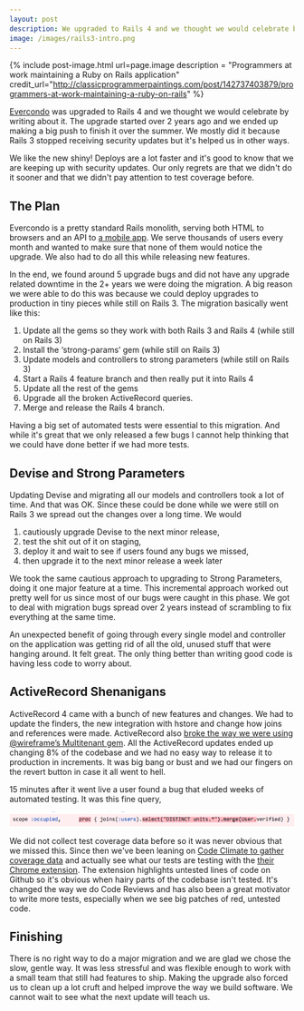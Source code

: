 ```yaml
---
layout: post
description: We upgraded to Rails 4 and we thought we would celebrate by writing about it.
image: /images/rails3-intro.png
---
```


{% include post-image.html url=page.image description = "Programmers at work maintaining a Ruby on Rails application" credit_url="http://classicprogrammerpaintings.com/post/142737403879/programmers-at-work-maintaining-a-ruby-on-rails" %}

[Evercondo](http://app.evercondo.com) was upgraded to Rails 4 and we thought we would celebrate by writing about it. The upgrade started over 2 years ago and we ended up making a big push to finish it over the summer. We mostly did it because Rails 3 stopped receiving security updates but it's helped us in other ways.

We like the new shiny! Deploys are a lot faster and it's good to know that we are keeping up with security updates. Our only regrets are that we didn't do it sooner and that we didn't pay attention to test coverage before.

## The Plan

Evercondo is a pretty standard Rails monolith, serving both HTML to browsers and an API to [a mobile app](https://itunes.apple.com/us/app/evercondo-smart-condo-living/id1121372160). We serve thousands of users every month and wanted to make sure that none of them would notice the upgrade. We also had to do all this while releasing new features.

In the end, we found around 5 upgrade bugs and did not have any upgrade related downtime in the 2+ years we were doing the migration. A big reason we were able to do this was because we could deploy upgrades to production in tiny pieces while still on Rails 3. The migration basically went like this:

1. Update all the gems so they work with both Rails 3 and Rails 4 (while still on Rails 3)
2. Install the ‘strong-params’ gem (while still on Rails 3)
3. Update models and controllers to strong parameters (while still on Rails 3)
4. Start a Rails 4 feature branch and then really put it into Rails 4
5. Update all the rest of the gems
6. Upgrade all the broken ActiveRecord queries.
7. Merge and release the Rails 4 branch.

Having a big set of automated tests were essential to this migration. And while it's great that we only released a few bugs I cannot help thinking that we could have done better if we had more tests.

## Devise and Strong Parameters

Updating Devise and migrating all our models and controllers took a lot of time. And that was OK. Since these could be done while we were still on Rails 3 we spread out the changes over a long time. We would

1. cautiously upgrade Devise to the next minor release,
2. test the shit out of it on staging,
3. deploy it and wait to see if users found any bugs we missed,
4. then upgrade it to the next minor release a week later

We took the same cautious approach to upgrading to Strong Parameters, doing it one major feature at a time. This incremental approach worked out pretty well for us since most of our bugs were caught in this phase. We got to deal with migration bugs spread over 2 years instead of scrambling to fix everything at the same time.

An unexpected benefit of going through every single model and controller on the application was getting rid of all the old, unused stuff that were hanging around. It felt great. The only thing better than writing good code is having less code to worry about.

## ActiveRecord Shenanigans

ActiveRecord 4 came with a bunch of new features and changes. We had to update the finders, the new integration with hstore and change how joins and references were made. ActiveRecord also [broke the way we were using @wireframe’s Multitenant gem](https://github.com/wireframe/multitenant/pull/16). All the ActiveRecord updates ended up changing 8% of the codebase and we had no easy way to release it to production in increments. It was big bang or bust and we had our fingers on the revert button in case it all went to hell.


15 minutes after it went live a user found a bug that eluded weeks of automated testing. It was this fine query,

<img src='/images/rails3-conclusion.png' class='img-responsive' />

We did not collect test coverage data before so it was never obvious that we missed this. Since then we've been leaning on [Code Climate to gather coverage data](https://docs.codeclimate.com/v1.0/docs/setting-up-test-coverage) and actually see what our tests are testing with the [their Chrome extension](https://codeclimate.com/browser-extension/). The extension highlights untested lines of code on Github so it's obvious when hairy parts of the codebase isn't tested. It's changed the way we do Code Reviews and has also been a great motivator to write more tests, especially when we see big patches of red, untested code.

## Finishing

There is no right way to do a major migration and we are glad we chose the slow, gentle way. It was less stressful and was flexible enough to work with a small team that still had features to ship. Making the upgrade also forced us to clean up a lot cruft and helped improve the way we build software. We cannot wait to see what the next update will teach us.